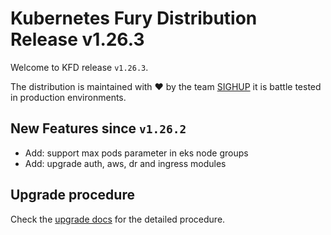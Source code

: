 # Kubernetes Fury Distribution Release v1.26.3

Welcome to KFD release `v1.26.3`.

The distribution is maintained with ❤️ by the team [SIGHUP](https://sighup.io/) it is battle tested in production environments.

## New Features since `v1.26.2`

- Add: support max pods parameter in eks node groups
- Add: upgrade auth, aws, dr and ingress modules

## Upgrade procedure

Check the [upgrade docs](https://github.com/sighupio/furyctl/tree/main/docs/upgrades/kfd/README.md) for the detailed procedure.
